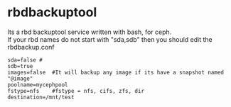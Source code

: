 # rbdbackuptool  
Its a rbd backuptool service written with bash, for ceph.  
If your rbd names do not start with "sda,sdb" then you should edit the rbdbackup.conf  

```
sda=false #
sdb=true
images=false  #It will backup any image if its have a snapshot named "@image"
poolname=mycephpool
fstype=nfs    #fstype = nfs, cifs, zfs, dir
destination=/mnt/test
```

